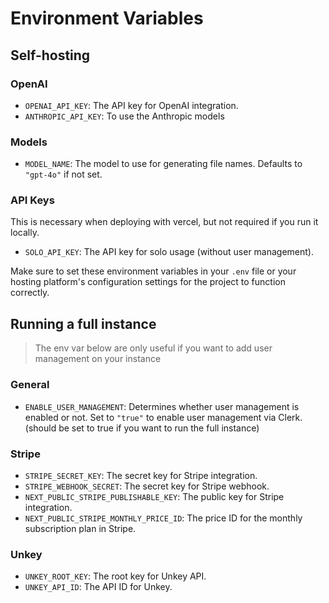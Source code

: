 # Environment Variables


## Self-hosting

### OpenAI

- `OPENAI_API_KEY`: The API key for OpenAI integration.
- `ANTHROPIC_API_KEY`: To use the Anthropic models

### Models

- `MODEL_NAME`: The model to use for generating file names. Defaults to `"gpt-4o"` if not set.

### API Keys
This is necessary when deploying with vercel, but not required if you run it locally.

- `SOLO_API_KEY`: The API key for solo usage (without user management). 

Make sure to set these environment variables in your `.env` file or your hosting platform's configuration settings for the project to function correctly.


## Running a full instance
> The env var below are only useful if you want to add user management on your instance

### General

- `ENABLE_USER_MANAGEMENT`: Determines whether user management is enabled or not. Set to `"true"` to enable user management via Clerk. (should be set to true if you want to run the full instance)

### Stripe

- `STRIPE_SECRET_KEY`: The secret key for Stripe integration.
- `STRIPE_WEBHOOK_SECRET`: The secret key for Stripe webhook.
- `NEXT_PUBLIC_STRIPE_PUBLISHABLE_KEY`: The public key for Stripe integration.
- `NEXT_PUBLIC_STRIPE_MONTHLY_PRICE_ID`: The price ID for the monthly subscription plan in Stripe.

### Unkey

- `UNKEY_ROOT_KEY`: The root key for Unkey API.
- `UNKEY_API_ID`: The API ID for Unkey.
